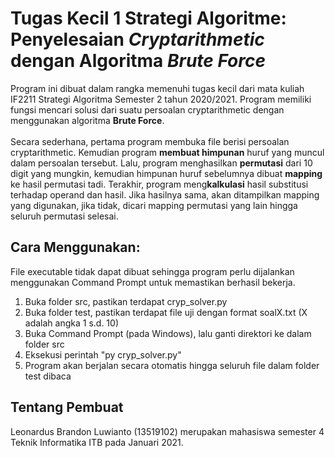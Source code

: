 # Tugas Kecil 1 Strategi Algoritme: Penyelesaian <i>Cryptarithmetic</i> dengan Algoritma <i>Brute Force</i>
Program ini dibuat dalam rangka memenuhi tugas kecil dari mata kuliah IF2211 Strategi Algoritma Semester 2 tahun 2020/2021. Program memiliki fungsi mencari solusi dari suatu persoalan cryptarithmetic dengan menggunakan algoritma <b>Brute Force</b>. 
<br><br>Secara sederhana, pertama program membuka file berisi persoalan cryptarithmetic. Kemudian program <b>membuat himpunan</b> huruf yang muncul dalam persoalan tersebut. Lalu, program menghasilkan <b>permutasi</b> dari 10 digit yang mungkin, kemudian himpunan huruf sebelumnya dibuat <b>mapping</b> ke hasil permutasi tadi. Terakhir, program meng<b>kalkulasi</b> hasil substitusi terhadap operand dan hasil. Jika hasilnya sama, akan ditampilkan mapping yang digunakan, jika tidak, dicari mapping permutasi yang lain hingga seluruh permutasi selesai.

## Cara Menggunakan:
File executable tidak dapat dibuat sehingga program perlu dijalankan menggunakan Command Prompt untuk memastikan berhasil bekerja.<br>
1. Buka folder src, pastikan terdapat cryp_solver.py
2. Buka folder test, pastikan terdapat file uji dengan format soalX.txt (X adalah angka 1 s.d. 10)
3. Buka Command Prompt (pada Windows), lalu ganti direktori ke dalam folder src
4. Eksekusi perintah "py cryp_solver.py"
5. Program akan berjalan secara otomatis hingga seluruh file dalam folder test dibaca

## Tentang Pembuat
Leonardus Brandon Luwianto (13519102) merupakan mahasiswa semester 4 Teknik Informatika ITB pada Januari 2021.
